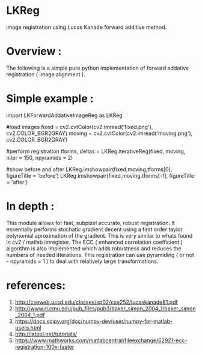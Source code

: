 # LKReg
image registration using Lucas Kanade forward additive method.

# Overview  :
The following is a simple pure python implementation of forward addative registration ( image alignment ). 

# Simple example  : 

import LKForwardAddativeImageReg as LKReg 

#load images 
fixed = cv2.cvtColor(cv2.imread('fixed.png'), cv2.COLOR_BGR2GRAY)
moving = cv2.cvtColor(cv2.imread('moving.png'), cv2.COLOR_BGR2GRAY)

#perform registration
tforms, deltas  = LKReg.iterativeReg(fixed, moving, niter = 150, npyramids = 2)

#show before and after
LKReg.imshowpair(fixed,moving,tforms[0], figureTitle = 'before')
LKReg.imshowpair(fixed,moving,tforms[-1], figureTitle = 'after')

# In depth  :
This module allows for fast, subpixel accurate, robust registration. It essentially performs stochatic gradient decent using a first order taylor polynomial aproximation of the gradient. This is very similar to whats found in cv2 / matlab imregister. The ECC ( enhanced correlation coefficient ) algorithm is also implemented which adds robustness and reduces the numbers of needed itterations. This registration can use pyramiding ( or not - npyramids = 1 ) to deal with relatively large transformations. 


# references:
1) http://cseweb.ucsd.edu/classes/sp02/cse252/lucaskanade81.pdf
2) http://www.ri.cmu.edu/pub_files/pub3/baker_simon_2004_1/baker_simon_2004_1.pdf
3) https://docs.scipy.org/doc/numpy-dev/user/numpy-for-matlab-users.html
4) http://iatool.net/tutorials/
5) https://www.mathworks.com/matlabcentral/fileexchange/62921-ecc-registration-100x-faster


